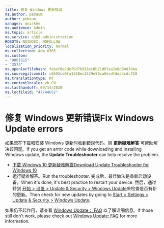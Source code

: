 ```yaml
---
title: 修复 Windows 更新错误
ms.author: pebaum
author: pebaum
manager: mnirkhe
ms.audience: Admin
ms.topic: article
ms.service: o365-administration
ROBOTS: NOINDEX, NOFOLLOW
localization_priority: Normal
ms.collection: Adm_O365
ms.custom:
- "9001515"
- "3573"
ms.openlocfilehash: febef6e2def6d7b928ec8b21d07aa2e8d94d7d4a
ms.sourcegitcommit: c6692ce0fa1358ec3529e59ca0ecdfdea4cdc759
ms.translationtype: MT
ms.contentlocale: zh-CN
ms.lasthandoff: 09/14/2020
ms.locfileid: "47744652"
---
```

# <a name="fix-windows-update-errors"></a><span data-ttu-id="ed957-102">修复 Windows 更新错误</span><span class="sxs-lookup"><span data-stu-id="ed957-102">Fix Windows Update errors</span></span>

<span data-ttu-id="ed957-103">如果您在下载和安装 Windows 更新时收到错误代码，则 **更新疑难解答** 可帮助解决该问题。</span><span class="sxs-lookup"><span data-stu-id="ed957-103">If you get an error code while downloading and installing Windows update, the **Update Troubleshooter** can help resolve the problem.</span></span>

- [<span data-ttu-id="ed957-104">下载 Windows 10 更新疑难解答</span><span class="sxs-lookup"><span data-stu-id="ed957-104">Download Update Troubleshooter for Windows 10</span></span>](https://support.microsoft.com/help/4027322/windows-update-troubleshooter)
- <span data-ttu-id="ed957-105">运行疑难解答。</span><span class="sxs-lookup"><span data-stu-id="ed957-105">Run the troubleshooter.</span></span> <span data-ttu-id="ed957-106">完成后，最佳做法是重新启动设备。</span><span class="sxs-lookup"><span data-stu-id="ed957-106">When it's done, it's best practice to restart your device.</span></span> <span data-ttu-id="ed957-107">然后，通过转到 [开始 > 设置 > Update & Security > Windows Update](ms-settings:windowsupdate)来检查是否有新的更新。</span><span class="sxs-lookup"><span data-stu-id="ed957-107">Then check for new updates by going to [Start > Settings > Update & Security > Windows Update](ms-settings:windowsupdate).</span></span>

<span data-ttu-id="ed957-108">如果仍不起作用，请查看 [Windows Update： FAQ](https://support.microsoft.com/help/12373/windows-update-faq) 以了解详细信息。</span><span class="sxs-lookup"><span data-stu-id="ed957-108">If those still don't work, please check out [Windows Update: FAQ](https://support.microsoft.com/help/12373/windows-update-faq) for more information.</span></span>

